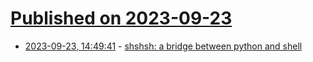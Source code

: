 # [Published on 2023-09-23](index.md)

* [2023-09-23, 14:49:41](https://lobste.rs/s/g2ajzg/shshsh_bridge_between_python_shell) - [shshsh: a bridge between python and shell](https://github.com/zqqqqz2000/shshsh)

